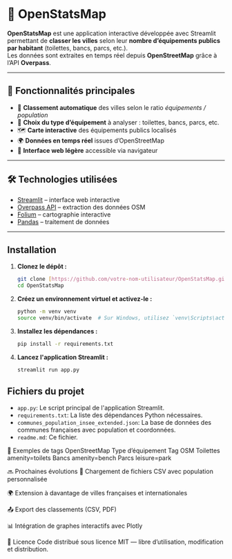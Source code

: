 # 🌆 OpenStatsMap

**OpenStatsMap** est une application interactive développée avec Streamlit permettant de **classer les villes** selon leur **nombre d’équipements publics par habitant** (toilettes, bancs, parcs, etc.).  
Les données sont extraites en temps réel depuis **OpenStreetMap** grâce à l’API **Overpass**.

---

## 🚀 Fonctionnalités principales

- 🔢 **Classement automatique** des villes selon le ratio _équipements / population_
- 🎯 **Choix du type d’équipement** à analyser : toilettes, bancs, parcs, etc.
- 🗺️ **Carte interactive** des équipements publics localisés
- 🌍 **Données en temps réel** issues d’OpenStreetMap
- 🧭 **Interface web légère** accessible via navigateur

---

## 🛠️ Technologies utilisées

- [Streamlit](https://streamlit.io/) – interface web interactive
- [Overpass API](https://wiki.openstreetmap.org/wiki/Overpass_API) – extraction des données OSM
- [Folium](https://python-visualization.github.io/folium/) – cartographie interactive
- [Pandas](https://pandas.pydata.org/) – traitement de données

---

## Installation

1.  **Clonez le dépôt :**
    ```bash
    git clone [https://github.com/votre-nom-utilisateur/OpenStatsMap.git](https://github.com/votre-nom-utilisateur/OpenStatsMap.git)
    cd OpenStatsMap
    ```

2.  **Créez un environnement virtuel et activez-le :**
    ```bash
    python -m venv venv
    source venv/bin/activate  # Sur Windows, utilisez `venv\Scripts\activate`
    ```

3.  **Installez les dépendances :**
    ```bash
    pip install -r requirements.txt
    ```

4.  **Lancez l'application Streamlit :**
    ```bash
    streamlit run app.py
    ```

## Fichiers du projet

- `app.py`: Le script principal de l'application Streamlit.
- `requirements.txt`: La liste des dépendances Python nécessaires.
- `communes_population_insee_extended.json`: La base de données des communes françaises avec population et coordonnées.
- `readme.md`: Ce fichier.


📡 Exemples de tags OpenStreetMap
Type d’équipement	Tag OSM
Toilettes	amenity=toilets
Bancs	amenity=bench
Parcs	leisure=park

🔜 Prochaines évolutions
📂 Chargement de fichiers CSV avec population personnalisée

🌍 Extension à davantage de villes françaises et internationales

📤 Export des classements (CSV, PDF)

📊 Intégration de graphes interactifs avec Plotly

📜 Licence
Code distribué sous licence MIT — libre d’utilisation, modification et distribution.
